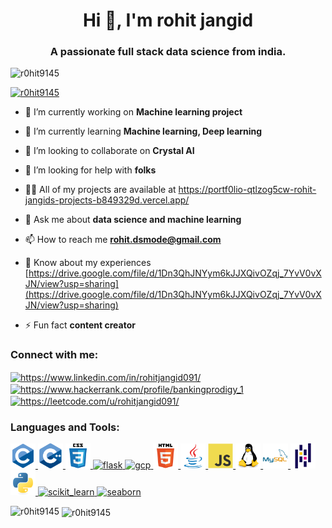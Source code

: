 <h1 align="center">Hi 👋, I'm rohit jangid</h1>
<h3 align="center">A passionate full stack data science from india.</h3>

<p align="left"> <img src="https://komarev.com/ghpvc/?username=r0hit9145&label=Profile%20views&color=0e75b6&style=flat" alt="r0hit9145" /> </p>

<p align="left"> <a href="https://github.com/ryo-ma/github-profile-trophy"><img src="https://github-profile-trophy.vercel.app/?username=r0hit9145" alt="r0hit9145" /></a> </p>

- 🔭 I’m currently working on **Machine learning project**

- 🌱 I’m currently learning **Machine learning, Deep learning**

- 👯 I’m looking to collaborate on **Crystal AI**

- 🤝 I’m looking for help with **folks**

- 👨‍💻 All of my projects are available at https://portf0lio-qtlzog5cw-rohit-jangids-projects-b849329d.vercel.app/

- 💬 Ask me about **data science and machine learning**

- 📫 How to reach me **rohit.dsmode@gmail.com**

- 📄 Know about my experiences [https://drive.google.com/file/d/1Dn3QhJNYym6kJJXQivOZqj_7YvV0vXJN/view?usp=sharing](https://drive.google.com/file/d/1Dn3QhJNYym6kJJXQivOZqj_7YvV0vXJN/view?usp=sharing)

- ⚡ Fun fact **content creator**

<h3 align="left">Connect with me:</h3>
<p align="left">
<a href="https://linkedin.com/in/https://www.linkedin.com/in/rohitjangid091/" target="blank"><img align="center" src="https://raw.githubusercontent.com/rahuldkjain/github-profile-readme-generator/master/src/images/icons/Social/linked-in-alt.svg" alt="https://www.linkedin.com/in/rohitjangid091/" height="30" width="40" /></a>
<a href="https://www.hackerrank.com/https://www.hackerrank.com/profile/bankingprodigy_1" target="blank"><img align="center" src="https://raw.githubusercontent.com/rahuldkjain/github-profile-readme-generator/master/src/images/icons/Social/hackerrank.svg" alt="https://www.hackerrank.com/profile/bankingprodigy_1" height="30" width="40" /></a>
<a href="https://www.leetcode.com/https://leetcode.com/u/rohitjangid091/" target="blank"><img align="center" src="https://raw.githubusercontent.com/rahuldkjain/github-profile-readme-generator/master/src/images/icons/Social/leet-code.svg" alt="https://leetcode.com/u/rohitjangid091/" height="30" width="40" /></a>
</p>

<h3 align="left">Languages and Tools:</h3>
<p align="left"> <a href="https://www.cprogramming.com/" target="_blank" rel="noreferrer"> <img src="https://raw.githubusercontent.com/devicons/devicon/master/icons/c/c-original.svg" alt="c" width="40" height="40"/> </a> <a href="https://www.w3schools.com/cpp/" target="_blank" rel="noreferrer"> <img src="https://raw.githubusercontent.com/devicons/devicon/master/icons/cplusplus/cplusplus-original.svg" alt="cplusplus" width="40" height="40"/> </a> <a href="https://www.w3schools.com/css/" target="_blank" rel="noreferrer"> <img src="https://raw.githubusercontent.com/devicons/devicon/master/icons/css3/css3-original-wordmark.svg" alt="css3" width="40" height="40"/> </a> <a href="https://flask.palletsprojects.com/" target="_blank" rel="noreferrer"> <img src="https://www.vectorlogo.zone/logos/pocoo_flask/pocoo_flask-icon.svg" alt="flask" width="40" height="40"/> </a> <a href="https://cloud.google.com" target="_blank" rel="noreferrer"> <img src="https://www.vectorlogo.zone/logos/google_cloud/google_cloud-icon.svg" alt="gcp" width="40" height="40"/> </a> <a href="https://www.w3.org/html/" target="_blank" rel="noreferrer"> <img src="https://raw.githubusercontent.com/devicons/devicon/master/icons/html5/html5-original-wordmark.svg" alt="html5" width="40" height="40"/> </a> <a href="https://www.java.com" target="_blank" rel="noreferrer"> <img src="https://raw.githubusercontent.com/devicons/devicon/master/icons/java/java-original.svg" alt="java" width="40" height="40"/> </a> <a href="https://developer.mozilla.org/en-US/docs/Web/JavaScript" target="_blank" rel="noreferrer"> <img src="https://raw.githubusercontent.com/devicons/devicon/master/icons/javascript/javascript-original.svg" alt="javascript" width="40" height="40"/> </a> <a href="https://www.linux.org/" target="_blank" rel="noreferrer"> <img src="https://raw.githubusercontent.com/devicons/devicon/master/icons/linux/linux-original.svg" alt="linux" width="40" height="40"/> </a> <a href="https://www.mysql.com/" target="_blank" rel="noreferrer"> <img src="https://raw.githubusercontent.com/devicons/devicon/master/icons/mysql/mysql-original-wordmark.svg" alt="mysql" width="40" height="40"/> </a> <a href="https://pandas.pydata.org/" target="_blank" rel="noreferrer"> <img src="https://raw.githubusercontent.com/devicons/devicon/2ae2a900d2f041da66e950e4d48052658d850630/icons/pandas/pandas-original.svg" alt="pandas" width="40" height="40"/> </a> <a href="https://www.python.org" target="_blank" rel="noreferrer"> <img src="https://raw.githubusercontent.com/devicons/devicon/master/icons/python/python-original.svg" alt="python" width="40" height="40"/> </a> <a href="https://scikit-learn.org/" target="_blank" rel="noreferrer"> <img src="https://upload.wikimedia.org/wikipedia/commons/0/05/Scikit_learn_logo_small.svg" alt="scikit_learn" width="40" height="40"/> </a> <a href="https://seaborn.pydata.org/" target="_blank" rel="noreferrer"> <img src="https://seaborn.pydata.org/_images/logo-mark-lightbg.svg" alt="seaborn" width="40" height="40"/> </a> </p>

<p><img align="left" src="https://github-readme-stats.vercel.app/api/top-langs?username=r0hit9145&show_icons=true&locale=en&layout=compact" alt="r0hit9145" /></p>

<p>&nbsp;<img align="center" src="https://github-readme-stats.vercel.app/api?username=r0hit9145&show_icons=true&locale=en" alt="r0hit9145" /></p>
